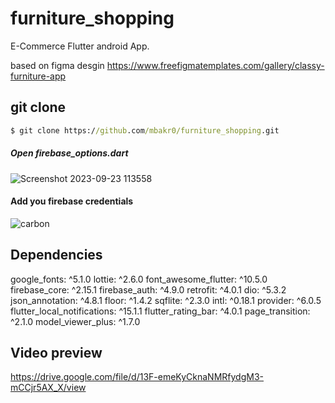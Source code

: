 # furniture_shopping

E-Commerce Flutter android App.

based on figma desgin
https://www.freefigmatemplates.com/gallery/classy-furniture-app

## git clone

``` cmd
$ git clone https://github.com/mbakr0/furniture_shopping.git
```
#####  Open firebase_options.dart 

![Screenshot 2023-09-23 113558](https://github.com/mbakr0/furniture_shopping/assets/24358810/c0b74114-101f-47df-9357-a39efd560dad)

####   Add you firebase credentials
![carbon](https://github.com/mbakr0/furniture_shopping/assets/24358810/b03bef4a-0f9f-4fc6-800a-51389bcb90d6)


## Dependencies
  google_fonts: ^5.1.0
  lottie: ^2.6.0
  font_awesome_flutter: ^10.5.0
  firebase_core: ^2.15.1
  firebase_auth: ^4.9.0
  retrofit: ^4.0.1
  dio: ^5.3.2
  json_annotation: ^4.8.1
  floor: ^1.4.2
  sqflite: ^2.3.0
  intl: ^0.18.1
  provider: ^6.0.5
  flutter_local_notifications: ^15.1.1
  flutter_rating_bar: ^4.0.1
  page_transition: ^2.1.0
  model_viewer_plus: ^1.7.0


## Video preview
https://drive.google.com/file/d/13F-emeKyCknaNMRfydgM3-mCCjr5AX_X/view
